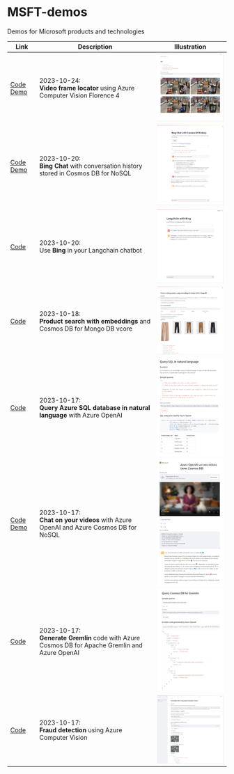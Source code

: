 # MSFT-demos
Demos for Microsoft products and technologies


| Link                          | Description                                                                     | Illustration                                                        |
|-------------------------------|---------------------------------------------------------------------------------|---------------------------------------------------------------------|
| [Code](video-frame-locator) [Demo](https://video-frame-locator-demo.azurewebsites.net/) | 2023-10-24:<br><b>Video frame locator</b> using Azure Computer Vision Florence 4  | <img src="video-frame-locator/video_frame_locator.jpg" width="300" alt="Video frame locator">  |
| [Code](cosmosdb-history) [Demo](https://cosmosdb-history-demo.azurewebsites.net) | 2023-10-20:<br><b>Bing Chat</b> with conversation history stored in Cosmos DB for NoSQL  | <img src="cosmosdb-history/bing_chat_cosmosdb_history.png" width="300" alt="Bing Chat with Cosmos DB history">  |
| [Code](langchain-bing) | 2023-10-20:<br>Use <b>Bing</b> in your Langchain chatbot | <img src="langchain-bing/langchain_bing.png" width="300" alt="Langchain with Bing">  |
| [Code](product-search-cosmosdb-mongodb) | 2023-10-18:<br><b>Product search with embeddings</b> and Cosmos DB for Mongo DB vcore | <img src="product-search-cosmosdb-mongodb/product_search_cosmosdb_mongodb.png" width="300" alt="Product search Cosmos DB MongoDB">  |
| [Code](generate-sql-code) | 2023-10-17:<br><b>Query Azure SQL database in natural language</b> with Azure OpenAI  | <img src="generate-sql-code/generate_sql_code.png" width="300" alt="Generate SQL code">  |
| [Code](chat-on-video) [Demo](https://chatvideo-demo.azurewebsites.net/)         | 2023-10-17:<br><b>Chat on your videos</b> with Azure OpenAI and Azure Cosmos DB for NoSQL             | <img src="chat-on-video/chat_on_video.png" width="300" alt="Chat on your video">  |
| [Code](generate-gremlin-code) | 2023-10-17:<br><b>Generate Gremlin</b> code with Azure Cosmos DB for Apache Gremlin and Azure OpenAI  | <img src="generate-gremlin-code/generate_gremlin_code.png" width="300" alt="Generate Gremlin code">  |
| [Code](fraud-detection)       | 2023-10-17:<br><b>Fraud detection</b> using Azure Computer Vision                                     | <img src="fraud-detection/fraud_detection.png" width="300" alt="Fraud detection">  |
